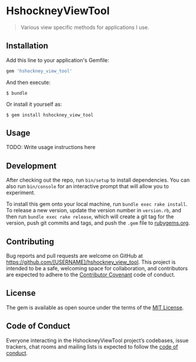 # HshockneyViewTool
> Various view specific methods for applications I use.

## Installation

Add this line to your application's Gemfile:

```ruby
gem 'hshockney_view_tool'
```

And then execute:

    $ bundle

Or install it yourself as:

    $ gem install hshockney_view_tool

## Usage

TODO: Write usage instructions here

## Development

After checking out the repo, run `bin/setup` to install dependencies. You can also run `bin/console` for an interactive prompt that will allow you to experiment.

To install this gem onto your local machine, run `bundle exec rake install`. To release a new version, update the version number in `version.rb`, and then run `bundle exec rake release`, which will create a git tag for the version, push git commits and tags, and push the `.gem` file to [rubygems.org](https://rubygems.org).

## Contributing

Bug reports and pull requests are welcome on GitHub at https://github.com/[USERNAME]/hshockney_view_tool. This project is intended to be a safe, welcoming space for collaboration, and contributors are expected to adhere to the [Contributor Covenant](http://contributor-covenant.org) code of conduct.

## License

The gem is available as open source under the terms of the [MIT License](https://opensource.org/licenses/MIT).

## Code of Conduct

Everyone interacting in the HshockneyViewTool project’s codebases, issue trackers, chat rooms and mailing lists is expected to follow the [code of conduct](https://github.com/[USERNAME]/hshockney_view_tool/blob/master/CODE_OF_CONDUCT.md).
